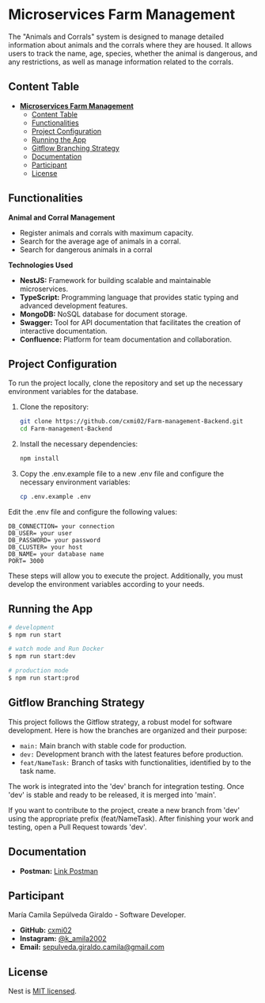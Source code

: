 # **Microservices Farm Management**

The "Animals and Corrals" system is designed to manage detailed information about animals and the corrals where they are housed. It allows users to track the name, age, species, whether the animal is dangerous, and any restrictions, as well as manage information related to the corrals.

## Content Table

- [**Microservices Farm Management**](#microservices-farm-management)
  - [Content Table](#content-table)
  - [Functionalities](#functionalities)
  - [Project Configuration](#project-configuration)
  - [Running the App](#running-the-app)
  - [Gitflow Branching Strategy](#gitflow-branching-strategy)
  - [Documentation](#documentation)
  - [Participant](#participant)
  - [License](#license)

## Functionalities

**Animal and Corral Management**

- Register animals and corrals with maximum capacity.
- Search for the average age of animals in a corral.
- Search for dangerous animals in a corral

**Technologies Used**

- **NestJS:** Framework for building scalable and maintainable microservices.
- **TypeScript:** Programming language that provides static typing and advanced development features.
- **MongoDB:** NoSQL database for document storage.
- **Swagger:** Tool for API documentation that facilitates the creation of interactive documentation.
- **Confluence:** Platform for team documentation and collaboration.

## Project Configuration

To run the project locally, clone the repository and set up the necessary environment variables for the database.

1. Clone the repository:

    ```bash
    git clone https://github.com/cxmi02/Farm-management-Backend.git
    cd Farm-management-Backend
    ```

2. Install the necessary dependencies:

    ```bash
    npm install
    ```

3. Copy the .env.example file to a new .env file and configure the necessary environment variables:

    ```bash
    cp .env.example .env
    ```

Edit the .env file and configure the following values:

    DB_CONNECTION= your connection
    DB_USER= your user
    DB_PASSWORD= your password
    DB_CLUSTER= your host
    DB_NAME= your database name
    PORT= 3000

These steps will allow you to execute the project. Additionally, you must develop the environment variables according to your needs.

## Running the App

```bash
# development
$ npm run start

# watch mode and Run Docker
$ npm run start:dev

# production mode
$ npm run start:prod
```

## Gitflow Branching Strategy

This project follows the Gitflow strategy, a robust model for software development. Here is how the branches are organized and their purpose:

- `main:` Main branch with stable code for production.
- `dev:` Development branch with the latest features before production.
- `feat/NameTask:` Branch of tasks with functionalities, identified by to the task name.

The work is integrated into the 'dev' branch for integration testing. Once 'dev' is stable and ready to be released, it is merged into 'main'.

If you want to contribute to the project, create a new branch from 'dev' using the appropriate prefix (feat/NameTask). After finishing your work and testing, open a Pull Request towards 'dev'.

## Documentation

- **Postman:** [Link Postman](https://riwi22.postman.co/workspace/riwi-Workspace~c2b36a8d-9198-4f24-89d1-b1878a78b405/collection/33425942-ef0b2d22-2cef-4fc3-9f73-173824200f72?action=share&creator=33425942)

## Participant

María Camila Sepúlveda Giraldo - Software Developer.

- **GitHub:** [cxmi02](https://github.com/cxmi02)
- **Instagram:** [@k_amila2002](https://www.instagram.com/k_amila2002/)
- **Email:** sepulveda.giraldo.camila@gmail.com

## License

Nest is [MIT licensed](https://github.com/nestjs/nest/blob/master/LICENSE).
